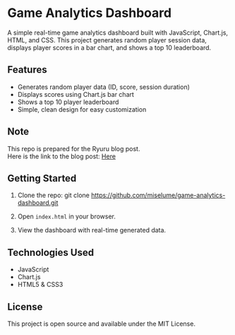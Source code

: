 # Game Analytics Dashboard

A simple real-time game analytics dashboard built with JavaScript, Chart.js, HTML, and CSS. This project generates random player session data, displays player scores in a bar chart, and shows a top 10 leaderboard.

## Features

- Generates random player data (ID, score, session duration)
- Displays scores using Chart.js bar chart
- Shows a top 10 player leaderboard
- Simple, clean design for easy customization

## Note

This repo is prepared for the Ryuru blog post.  
Here is the link to the blog post: [Here](https://ryuru.com/building-game-analytics-dashboard-with-javascript/)

## Getting Started

1. Clone the repo:
git clone https://github.com/miselume/game-analytics-dashboard.git

2. Open `index.html` in your browser.
3. View the dashboard with real-time generated data.

## Technologies Used

- JavaScript
- Chart.js
- HTML5 & CSS3

## License

This project is open source and available under the MIT License.
